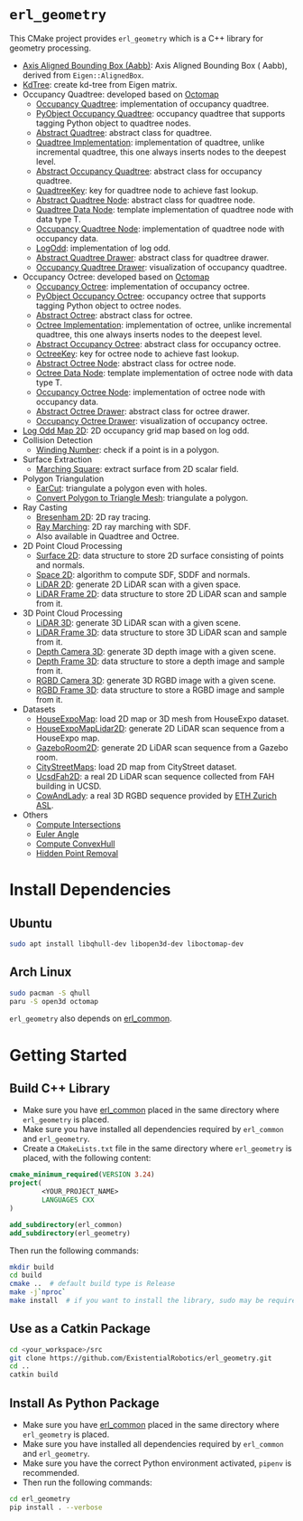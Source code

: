 `erl_geometry`
==============
This CMake project provides `erl_geometry` which is a C++ library for geometry processing.

- [Axis Aligned Bounding Box (Aabb)](include/erl_geometry/aabb.hpp): Axis Aligned Bounding Box (
  Aabb), derived
  from `Eigen::AlignedBox`.
- [KdTree](include/erl_geometry/kdtree_eigen_adaptor.hpp): create kd-tree from Eigen matrix.
- Occupancy Quadtree: developed based on [Octomap](https://octomap.github.io/)
    - [Occupancy Quadtree](include/erl_geometry/occupancy_quadtree.hpp): implementation of occupancy
      quadtree.
    - [PyObject Occupancy Quadtree](python/binding/pyobject_occupancy_quadtree.hpp): occupancy
      quadtree that supports
      tagging Python object to quadtree nodes.
    - [Abstract Quadtree](include/erl_geometry/abstract_quadtree.hpp): abstract class for quadtree.
    - [Quadtree Implementation](include/erl_geometry/quadtree_impl.hpp): implementation of quadtree,
      unlike incremental
      quadtree, this one always inserts nodes to the deepest level.
    - [Abstract Occupancy Quadtree](include/erl_geometry/abstract_occupancy_quadtree.hpp): abstract
      class for occupancy
      quadtree.
    - [QuadtreeKey](include/erl_geometry/quadtree_key.hpp): key for quadtree node to achieve fast
      lookup.
    - [Abstract Quadtree Node](include/erl_geometry/abstract_quadtree_node.hpp): abstract class for
      quadtree node.
    - [Quadtree Data Node](include/erl_geometry/quadtree_data_node.hpp): template implementation of
      quadtree node with
      data type T.
    - [Occupancy Quadtree Node](include/erl_geometry/occupancy_quadtree_node.hpp): implementation of
      quadtree node with
      occupancy data.
    - [LogOdd](include/erl_geometry/logodd.hpp): implementation of log odd.
    - [Abstract Quadtree Drawer](include/erl_geometry/abstract_quadtree_drawer.hpp): abstract class
      for quadtree drawer.
    - [Occupancy Quadtree Drawer](include/erl_geometry/occupancy_quadtree_drawer.hpp): visualization
      of occupancy
      quadtree.
- Occupancy Octree: developed based on [Octomap](https://octomap.github.io/)
    - [Occupancy Octree](include/erl_geometry/occupancy_octree.hpp): implementation of occupancy
      octree.
    - [PyObject Occupancy Octree](python/binding/pyobject_occupancy_octree.hpp): occupancy octree
      that supports
      tagging Python object to octree nodes.
    - [Abstract Octree](include/erl_geometry/abstract_octree.hpp): abstract class for octree.
    - [Octree Implementation](include/erl_geometry/octree_impl.hpp): implementation of octree,
      unlike incremental
      quadtree, this one always inserts nodes to the deepest level.
    - [Abstract Occupancy Octree](include/erl_geometry/abstract_occupancy_octree.hpp): abstract
      class for occupancy
      octree.
    - [OctreeKey](include/erl_geometry/octree_key.hpp): key for octree node to achieve fast lookup.
    - [Abstract Octree Node](include/erl_geometry/abstract_octree_node.hpp): abstract class for
      octree node.
    - [Octree Data Node](include/erl_geometry/octree_data_node.hpp): template implementation of
      octree node with data
      type T.
    - [Occupancy Octree Node](include/erl_geometry/occupancy_octree_node.hpp): implementation of
      octree node with
      occupancy data.
    - [Abstract Octree Drawer](include/erl_geometry/abstract_octree_drawer.hpp): abstract class for
      octree drawer.
    - [Occupancy Octree Drawer](include/erl_geometry/occupancy_octree_drawer.hpp): visualization of
      occupancy octree.
- [Log Odd Map 2D](include/erl_geometry/log_odd_map_2d.hpp): 2D occupancy grid map based on log odd.
- Collision Detection
    - [Winding Number](include/erl_geometry/winding_number.hpp): check if a point is in a polygon.
- Surface Extraction
    - [Marching Square](include/erl_geometry/marching_squares.hpp): extract surface from 2D scalar
      field.
- Polygon Triangulation
    - [EarCut](include/erl_geometry/earcut.hpp): triangulate a polygon even with holes.
    - [Convert Polygon to Triangle Mesh](include/erl_geometry/polygon_to_mesh.hpp): triangulate a
      polygon.
- Ray Casting
    - [Bresenham 2D](include/erl_geometry/bresenham_2d.hpp): 2D ray tracing.
    - [Ray Marching](include/erl_geometry/ray_marching.hpp): 2D ray marching with SDF.
    - Also available in Quadtree and Octree.
- 2D Point Cloud Processing
    - [Surface 2D](include/erl_geometry/surface_2d.hpp): data structure to store 2D surface
      consisting of points and
      normals.
    - [Space 2D](include/erl_geometry/space_2d.hpp): algorithm to compute SDF, SDDF and normals.
    - [LiDAR 2D](include/erl_geometry/lidar_2d.hpp): generate 2D LiDAR scan with a given space.
    - [LiDAR Frame 2D](include/erl_geometry/lidar_frame_2d.hpp): data structure to store 2D LiDAR
      scan and sample from
      it.
- 3D Point Cloud Processing
    - [LiDAR 3D](include/erl_geometry/lidar_3d.hpp): generate 3D LiDAR scan with a given scene.
    - [LiDAR Frame 3D](include/erl_geometry/lidar_frame_3d.hpp): data structure to store 3D LiDAR
      scan and sample from
      it.
    - [Depth Camera 3D](include/erl_geometry/depth_camera_3d.hpp): generate 3D depth image with a
      given scene.
    - [Depth Frame 3D](include/erl_geometry/depth_frame_3d.hpp): data structure to store a depth
      image and sample from
      it.
    - [RGBD Camera 3D](include/erl_geometry/rgbd_camera_3d.hpp): generate 3D RGBD image with a given
      scene.
    - [RGBD Frame 3D](include/erl_geometry/rgbd_frame_3d.hpp): data structure to store a RGBD image
      and sample from it.
- Datasets
    - [HouseExpoMap](include/erl_geometry/house_expo_map.hpp): load 2D map or 3D mesh from HouseExpo
      dataset.
    - [HouseExpoMapLidar2D](include/erl_geometry/house_expo_map_lidar_2d.hpp): generate 2D LiDAR
      scan sequence from a
      HouseExpo map.
    - [GazeboRoom2D](include/erl_geometry/gazebo_room_2d.hpp): generate 2D LiDAR scan sequence from
      a Gazebo room.
    - [CityStreetMaps](include/erl_geometry/city_street_map.hpp): load 2D map from CityStreet
      dataset.
    - [UcsdFah2D](include/erl_geometry/ucsd_fah_2d.hpp): a real 2D LiDAR scan sequence collected
      from FAH building in
      UCSD.
    - [CowAndLady](include/erl_geometry/cow_and_lady.hpp): a real 3D RGBD sequence provided
      by [ETH Zurich ASL](https://projects.asl.ethz.ch/datasets/doku.php?id=iros2017).
- Others
    - [Compute Intersections](include/erl_geometry/utils.hpp)
    - [Euler Angle](include/erl_geometry/euler_angle.hpp)
    - [Compute ConvexHull](include/erl_geometry/convex_hull.hpp)
    - [Hidden Point Removal](include/erl_geometry/hidden_point_removal.hpp)

# Install Dependencies

## Ubuntu

```bash
sudo apt install libqhull-dev libopen3d-dev liboctomap-dev
```

## Arch Linux

```bash
sudo pacman -S qhull
paru -S open3d octomap
```

`erl_geometry` also depends on [erl_common](https://github.com/ExistentialRobotics/erl_common).

# Getting Started

## Build C++ Library

- Make sure you have [erl_common](https://github.com/ExistentialRobotics/erl_common) placed in the
  same directory
  where `erl_geometry` is placed.
- Make sure you have installed all dependencies required by `erl_common` and `erl_geometry`.
- Create a `CMakeLists.txt` file in the same directory where `erl_geometry` is placed, with the
  following content:

```cmake
cmake_minimum_required(VERSION 3.24)
project(
        <YOUR_PROJECT_NAME>
        LANGUAGES CXX
)

add_subdirectory(erl_common)
add_subdirectory(erl_geometry)
```

Then run the following commands:

```bash
mkdir build
cd build
cmake ..  # default build type is Release
make -j`nproc`
make install  # if you want to install the library, sudo may be required
```

## Use as a Catkin Package

```bash
cd <your_workspace>/src
git clone https://github.com/ExistentialRobotics/erl_geometry.git
cd ..
catkin build
```

## Install As Python Package

- Make sure you have [erl_common](https://github.com/ExistentialRobotics/erl_common) placed in the
  same directory
  where `erl_geometry` is placed.
- Make sure you have installed all dependencies required by `erl_common` and `erl_geometry`.
- Make sure you have the correct Python environment activated, `pipenv` is recommended.
- Then run the following commands:

```bash
cd erl_geometry
pip install . --verbose
```
